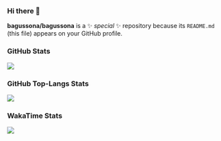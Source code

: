 ### Hi there 👋

**bagussona/bagussona** is a ✨ _special_ ✨ repository because its `README.md` (this file) appears on your GitHub profile.

<!-- Here are some ideas to get you started:

- 🔭 I’m currently working on ...
- 🌱 I’m currently learning ...
- 👯 I’m looking to collaborate on ...
- 🤔 I’m looking for help with ...
- 💬 Ask me about ...
- 📫 How to reach me: ...
- 😄 Pronouns: ...
- ⚡ Fun fact: ...
-->



### GitHub Stats

<img align="center" src="https://github-readme-stats.vercel.app/api?username=bagussona&theme=tokyonight&layout=compact&hide=contribs,prs"/>

### GitHub Top-Langs Stats

<img align="center" src="https://github-readme-stats.vercel.app/api/top-langs?username=bagussona&theme=tokyonight&layout=compact"/>

### WakaTime Stats

  <img align="center" src="https://github-readme-stats.vercel.app/api/wakatime?username=@86189ad1-979a-4fbc-a067-abe50bd5f766&theme=tokyonight&layout=compact"/>